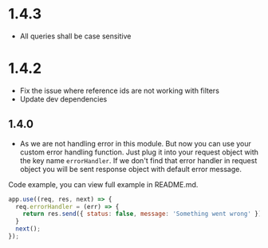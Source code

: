 # 1.4.3

* All queries shall be case sensitive

# 1.4.2

* Fix the issue where reference ids are not working with filters
* Update dev dependencies

## 1.4.0

* As we are not handling error in this module. But now you can use your custom error handling function. Just plug it into your request object with the key name ```errorHandler```. If we don't find that error handler in request object you will be sent response object with default error message.

Code example, you can view full example in README.md.

```Javascript
app.use((req, res, next) => {
  req.errorHandler = (err) => {
    return res.send({ status: false, message: 'Something went wrong' });
  }
  next();
});
```
